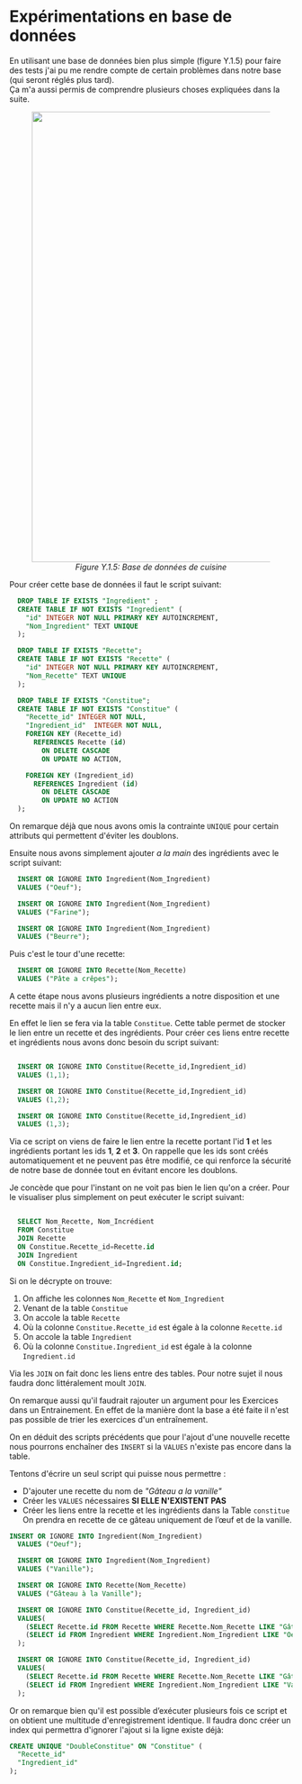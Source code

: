 # Expérimentations en base de données

En utilisant une base de données bien plus simple (figure Y.1.5) pour faire des tests j'ai pu me rendre compte de certain problèmes dans notre base (qui seront réglés plus tard).  
Ça m'a aussi permis de comprendre plusieurs choses expliquées dans la suite.

<center>
  <figure>
    <img src="https://i.imgur.com/yidJKKM.png"
    width="800"
    >
    <figcaption><i>Figure Y.1.5: Base de données de cuisine</i></figcaption>
  </figure>
</center>  

Pour créer cette base de données il faut le script suivant:

```sql
  DROP TABLE IF EXISTS "Ingredient" ;
  CREATE TABLE IF NOT EXISTS "Ingredient" (
    "id" INTEGER NOT NULL PRIMARY KEY AUTOINCREMENT,
    "Nom_Ingredient" TEXT UNIQUE
  );

  DROP TABLE IF EXISTS "Recette";
  CREATE TABLE IF NOT EXISTS "Recette" (
    "id" INTEGER NOT NULL PRIMARY KEY AUTOINCREMENT,
    "Nom_Recette" TEXT UNIQUE
  );

  DROP TABLE IF EXISTS "Constitue";
  CREATE TABLE IF NOT EXISTS "Constitue" (
    "Recette_id" INTEGER NOT NULL,
    "Ingredient_id"  INTEGER NOT NULL,
    FOREIGN KEY (Recette_id)
      REFERENCES Recette (id)
        ON DELETE CASCADE
        ON UPDATE NO ACTION,

    FOREIGN KEY (Ingredient_id)
      REFERENCES Ingredient (id)
        ON DELETE CASCADE
        ON UPDATE NO ACTION
  );
```

On remarque déjà que nous avons omis la contrainte `UNIQUE` pour certain attributs qui permettent d'éviter les doublons.

Ensuite nous avons simplement ajouter *a la main* des ingrédients avec le script suivant:

```sql
  INSERT OR IGNORE INTO Ingredient(Nom_Ingredient)
  VALUES ("Oeuf");

  INSERT OR IGNORE INTO Ingredient(Nom_Ingredient)
  VALUES ("Farine");

  INSERT OR IGNORE INTO Ingredient(Nom_Ingredient)
  VALUES ("Beurre");
```


Puis c'est le tour d'une recette:

```sql
  INSERT OR IGNORE INTO Recette(Nom_Recette)
  VALUES ("Pâte a crêpes");
```

A cette étape nous avons plusieurs ingrédients a notre disposition et une recette mais il n'y a aucun lien entre eux.

En effet le lien se fera via la table `Constitue`. Cette table permet de stocker le lien entre un recette et des ingrédients. Pour créer ces liens entre recette et ingrédients nous avons donc besoin du script suivant:

```sql

  INSERT OR IGNORE INTO Constitue(Recette_id,Ingredient_id)
  VALUES (1,1);

  INSERT OR IGNORE INTO Constitue(Recette_id,Ingredient_id)
  VALUES (1,2);

  INSERT OR IGNORE INTO Constitue(Recette_id,Ingredient_id)
  VALUES (1,3);
```

Via ce script on viens de faire le lien entre la recette portant l'id **1** et les ingrédients portant les ids **1**, **2** et **3**. On rappelle que les ids sont créés automatiquement et ne peuvent pas être modifié, ce qui renforce la sécurité de notre base de donnée tout en évitant encore les doublons.

Je concède que pour l'instant on ne voit pas bien le lien qu'on a créer. Pour le visualiser plus simplement on peut exécuter le script suivant:

```sql

  SELECT Nom_Recette, Nom_Incrédient 
  FROM Constitue
  JOIN Recette
  ON Constitue.Recette_id=Recette.id
  JOIN Ingredient
  ON Constitue.Ingredient_id=Ingredient.id;
```

Si on le décrypte on trouve:


1. On affiche les colonnes `Nom_Recette` et `Nom_Ingredient`
2. Venant de la table `Constitue`
3. On accole la table `Recette`
4. Où la colonne `Constitue.Recette_id` est égale à la colonne `Recette.id`
5. On accole la table `Ingredient`
6. Où la colonne `Constitue.Ingredient_id` est égale à la colonne `Ingredient.id`


Via les `JOIN` on fait donc les liens entre des tables. Pour notre sujet il nous faudra donc littéralement moult `JOIN`.

On remarque aussi qu'il faudrait rajouter un argument pour les Exercices dans un Entrainement. En effet de la manière dont la base a été faite il n'est pas possible de trier les exercices d'un entraînement.


On en déduit des scripts précédents que pour l'ajout d'une nouvelle recette nous pourrons enchaîner des `INSERT` si la `VALUES` n'existe pas encore dans la table.

Tentons d'écrire un seul script qui puisse nous permettre :

- D'ajouter une recette du nom de *"Gâteau a la vanille"*  
- Créer les `VALUES` nécessaires **SI ELLE N'EXISTENT PAS**  
- Créer les liens entre la recette et les ingrédients dans la Table `constitue`  
On prendra en recette de ce gâteau uniquement de l’œuf et de la vanille.

```sql
INSERT OR IGNORE INTO Ingredient(Nom_Ingredient)
  VALUES ("Oeuf");

  INSERT OR IGNORE INTO Ingredient(Nom_Ingredient)
  VALUES ("Vanille");

  INSERT OR IGNORE INTO Recette(Nom_Recette)
  VALUES ("Gâteau à la Vanille");

  INSERT OR IGNORE INTO Constitue(Recette_id, Ingredient_id)
  VALUES(
    (SELECT Recette.id FROM Recette WHERE Recette.Nom_Recette LIKE "Gâteau à la Vanille"),
    (SELECT id FROM Ingredient WHERE Ingredient.Nom_Ingredient LIKE "Oeuf")
  );

  INSERT OR IGNORE INTO Constitue(Recette_id, Ingredient_id)
  VALUES(
    (SELECT Recette.id FROM Recette WHERE Recette.Nom_Recette LIKE "Gâteau à la Vanille"),
    (SELECT id FROM Ingredient WHERE Ingredient.Nom_Ingredient LIKE "Vanille")
  );
```



Or on remarque bien qu'il est possible d’exécuter plusieurs fois ce script et on obtient une multitude d'enregistrement identique. Il faudra donc créer un index qui permettra d'ignorer l'ajout si la ligne existe déjà:


```sql
CREATE UNIQUE "DoubleConstitue" ON "Constitue" (
  "Recette_id"
  "Ingredient_id"
);
```